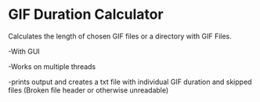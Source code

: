 # GIF Duration Calculator
 Calculates the length of chosen GIF files or a directory with GIF Files.

-With GUI


-Works on multiple threads


-prints output and creates a txt file with individual GIF duration and skipped files (Broken file header or otherwise unreadable)
